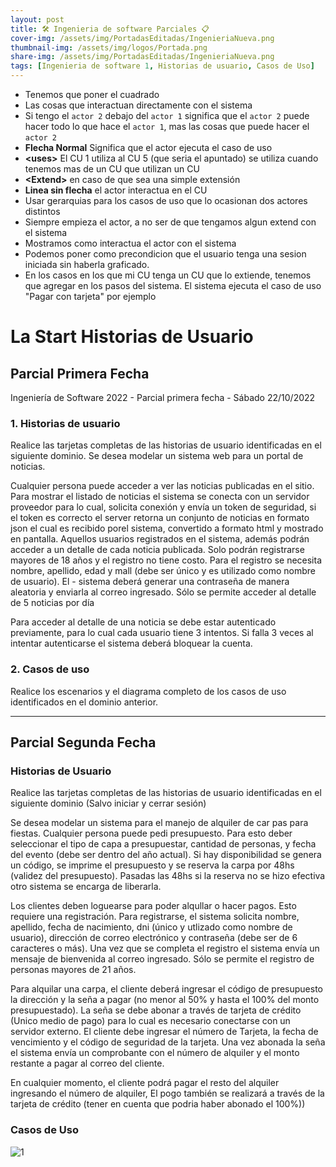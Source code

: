 ```yaml
---
layout: post
title: 🛠 Ingenieria de software Parciales 📋
cover-img: /assets/img/PortadasEditadas/IngenieriaNueva.png
thumbnail-img: /assets/img/logos/Portada.png
share-img: /assets/img/PortadasEditadas/IngenieriaNueva.png
tags: [Ingenieria de software 1, Historias de usuario, Casos de Uso]
---
```


- Tenemos que poner el cuadrado
- Las cosas que interactuan directamente con el sistema
- Si tengo el `actor 2` debajo del `actor 1` significa que el `actor 2` puede hacer todo lo que hace el `actor 1`, mas las cosas que puede hacer el `actor 2`
- **Flecha Normal** Significa que el actor ejecuta el caso de uso
- **\<uses>** El CU 1 utiliza al CU 5 (que seria el apuntado) se utiliza cuando tenemos mas de un CU que utilizan un CU
- **\<Extend>** en caso de que sea una simple extensión
- **Linea sin flecha** el actor interactua en el CU
- Usar gerarquias para los casos de uso que lo ocasionan dos actores distintos
- Siempre empieza el actor, a no ser de que tengamos algun extend con el sistema
- Mostramos como interactua el actor con el sistema
- Podemos poner como precondicion que el usuario tenga una sesion iniciada sin haberla graficado.
- En los casos en los que mi CU tenga un CU que lo extiende, tenemos que agregar en los pasos del sistema. El sistema ejecuta el caso de uso "Pagar con tarjeta" por ejemplo
 

# La Start Historias de Usuario

## Parcial Primera Fecha

Ingeniería de Software 2022 - Parcial primera fecha - Sábado 22/10/2022

### 1. Historias de usuario

Realice las tarjetas completas de las historias de usuario identificadas en el siguiente dominio.
Se desea modelar un sistema web para un portal de noticias.

Cualquier persona puede acceder a ver las noticias publicadas en el sitio. Para
mostrar el listado de noticias el sistema se conecta con un servidor proveedor
para lo cual, solicita conexión y envía un token de seguridad, si el token es
correcto el server retorna un conjunto de noticias en formato json el cual es
recibido porel sistema, convertido a formato html y mostrado en pantalla.
Aquellos usuarios registrados en el sistema, además podrán acceder a un detalle de cada noticia
publicada. Solo podrán registrarse mayores de 18 años y el registro no tiene costo. Para el registro
se necesita nombre, apellido, edad y mall (debe ser único y es utilizado como nombre de usuario). El -
sistema deberá generar una contraseña de manera aleatoria y enviarla al correo ingresado. Sólo se
permite acceder al detalle de 5 noticias por día

Para acceder al detalle de una noticia se debe estar autenticado previamente, para lo cual cada
usuario tiene 3 intentos. Si falla 3 veces al intentar autenticarse el sistema deberá bloquear la
cuenta.

### 2. Casos de uso
Realice los escenarios y el diagrama completo de los casos de uso identificados en el dominio
anterior.


---

## Parcial Segunda Fecha

### Historias de Usuario

Realice las tarjetas completas de las historias de usuario identificadas en el siguiente dominio (Salvo iniciar y cerrar sesión)

Se desea modelar un sistema para el manejo de alquiler de car
pas para fiestas. Cualquier persona puede pedi
presupuesto. Para esto deber seleccionar el tipo de capa a presupuestar, cantidad de personas, y fecha del evento
(debe ser dentro del año actual). Si hay disponibilidad se genera un código, se imprime el presupuesto y se reserva la
carpa por 48hs (validez del presupuesto). Pasadas las 48hs si la reserva no se hizo efectiva otro sistema se encarga de liberarla.

Los clientes deben loguearse para poder alqullar o hacer pagos. Esto requiere una registración. Para registrarse, el
sistema solicita nombre, apellido, fecha de nacimiento, dni (único y utlizado como nombre de usuario), dirección de
correo electrónico y contraseña (debe ser de 6 caracteres o más). Una vez que se completa el registro el sistema
envía un mensaje de bienvenida al correo ingresado. Sólo se permite el registro de personas mayores de 21 años.

Para alquilar una carpa, el cliente deberá ingresar el código de presupuesto la dirección y la seña a pagar (no menor
al 50% y hasta el 100% del monto presupuestado). La seña se debe abonar a través de tarjeta de crédito (Unico
medio de pago) para lo cual es necesario conectarse con un servidor externo. El cliente debe ingresar el número de
Tarjeta, la fecha de vencimiento y el código de seguridad de la tarjeta. Una vez abonada la seña el sistema envía un
comprobante con el número de alquiler y el monto restante a pagar al correo del cliente.

 

En cualquier momento, el cliente podrá pagar el resto del alquiler ingresando el número de alquiler, El pogo también
se realizará a través de la tarjeta de crédito (tener en cuenta que podria haber abonado el 100%))

### Casos de Uso

![1](https://user-images.githubusercontent.com/55964635/205096308-5808f9f7-99d8-40d8-82ba-c6a0f3b686e0.jpeg)
